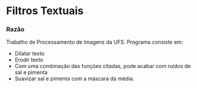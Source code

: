 # Filtros Textuais

 ### Razão
 Trabalho de Processamento de Imagens da UFS. Programa consiste em:
 
  - Dilatar texto
  - Erodir texto
  - Com uma combinação das funções citadas, pode acabar com ruídos de sal e pimenta
  - Suavizar sal e pimenta com a máscara da média.
